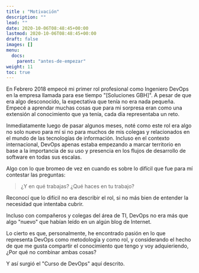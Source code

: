 ```yaml
---
title : "Motivación"
description: ""
lead: ""
date: 2020-10-06T08:48:45+00:00
lastmod: 2020-10-06T08:48:45+00:00
draft: false
images: []
menu:
  docs:
    parent: "antes-de-empezar"
weight: 11
toc: true
---
```


En Febrero 2018 empecé mi primer rol profesional como Ingeniero DevOps en la empresa llamada para ese tiempo "[Soluciones GBH]". A pesar de que era algo desconocido, la expectativa que tenía no era nada pequeña. Empecé a aprendar muchas cosas que para mi sorpresa eran como una extensión al conocimiento que ya tenía, cada día representaba un reto.

Inmediatamente luego de pasar algunos meses, noté como este rol era algo no solo
nuevo para mí si no para muchos de mis colegas y relacionados en el mundo de las tecnologías de información. Incluso en el contexto internacional, DevOps apenas estaba empezando a marcar territorio en base a la importancia de su uso y presencia en los flujos de desarrollo de software en todas sus escalas.

Algo con lo que bromeo de vez en cuando es sobre lo difícil que fue para mí contestar
las preguntas:

> ¿Y en qué trabajas? ¿Qué haces en tu trabajo?

Reconocí que lo difícil no era describir el rol, si no más bien de entender la necesidad que intentaba cubrir.

Incluso con compañeros y colegas del área de TI, DevOps no era más que algo "nuevo" que habían leído en un algún blog de Internet.

Lo cierto es que, personalmente, he encontrado pasión en lo que representa DevOps como metodología y como rol, y considerando el hecho de que me gusta compartir el conocimiento que tengo y voy adquieriendo, ¿Por qué no combinar ambas cosas?

Y así surgió el "Curso de DevOps" aquí descrito.
